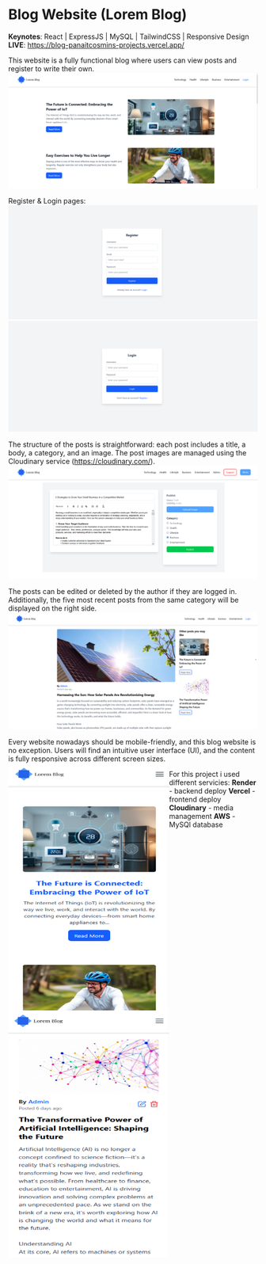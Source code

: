 # Blog Website (Lorem Blog)

**Keynotes**: React | ExpressJS | MySQL | TailwindCSS | Responsive Design 
<br>
**LIVE**: https://blog-panaitcosmins-projects.vercel.app/

This website is a fully functional blog where users can view posts and register to write their own.
![Blog home desktop](/img_blog/desktop_home.png)

Register & Login pages:
![Blog register desktop](/img_blog/desktop_register.png)
![Blog login desktop](/img_blog/desktop_login.png)

The structure of the posts is straightforward: each post includes a title, a body, a category, and an image. The post images are managed using the Cloudinary service (https://cloudinary.com/).
![Blog create post desktop](/img_blog/desktop_create_post.png)

The posts can be edited or deleted by the author if they are logged in. Additionally, the five most recent posts from the same category will be displayed on the right side.
![Blog single post desktop](/img_blog/desktop_post.png)

Every website nowadays should be mobile-friendly, and this blog website is no exception. Users will find an intuitive user interface (UI), and the content is fully responsive across different screen sizes.
<img src="/img_blog/mobile_home.png" align="left" height="500" width="325" >
<img src="/img_blog/mobile_post.png" align="left" height="500" width="325" >

For this project i used different servicies:
<strong>Render</strong> - backend deploy
<strong>Vercel</strong> - frontend deploy
<strong>Cloudinary</strong> - media management
<strong>AWS</strong> - MySQl database
